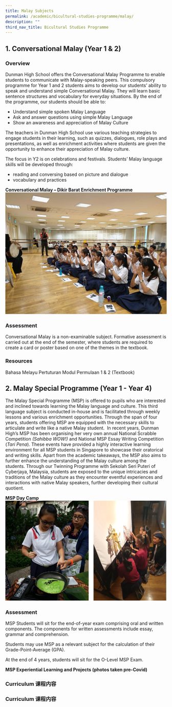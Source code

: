 ```yaml
---
title: Malay Subjects
permalink: /academic/bicultural-studies-programme/malay/
description: ""
third_nav_title: Bicultural Studies Programme
---
```

## **1. Conversational Malay (Year 1 & 2)**

### **Overview**

Dunman High School offers the Conversational Malay Programme to enable students to communicate with Malay-speaking peers. This compulsory programme for Year 1 and 2 students aims to develop our students’ ability to speak and understand simple Conversational Malay. They will learn basic sentence structures and vocabulary for everyday situations. By the end of the programme, our students should be able to:

*   Understand simple spoken Malay Language
*   Ask and answer questions using simple Malay Language
*   Show an awareness and appreciation of Malay Culture

The teachers in Dunman High School use various teaching strategies to engage students in their learning, such as quizzes, dialogues, role plays and presentations, as well as enrichment activities where students are given the opportunity to enhance their appreciation of Malay culture.

The focus in Y2 is on celebrations and festivals. Students’ Malay language skills will be developed through:

*   reading and conversing based on picture and dialogue
*   vocabulary and practices

**Conversational Malay – Dikir Barat Enrichment Programme**
![](/images/Homepage/Malay%20Subject_CM.jpg)

### **Assessment**
Conversational Malay is a non-examinable subject. Formative assessment is carried out at the end of the semester, where students are required to create a card or poster based on one of the themes in the textbook.

### **Resources**
Bahasa Melayu Pertuturan Modul Permulaan 1 & 2 (Textbook)

## **2. Malay Special Programme (Year 1 - Year 4)**

The Malay Special Programme (MSP) is offered to pupils who are interested and inclined towards learning the Malay language and culture. This third language subject is conducted in-house and is facilitated through weekly lessons and various enrichment opportunities. Through the span of four years, students offering MSP are equipped with the necessary skills to articulate and write like a native Malay student.  In recent years, Dunman High’s MSP has been organising her very own annual National Scrabble Competition _(Sahibba WOW!)_ and National MSP Essay Writing Competition (_Tari Pena_). These events have provided a highly interactive learning environment for all MSP students in Singapore to showcase their oratorical and writing skills. Apart from the academic takeaways, the MSP also aims to further enhance the understanding of the Malay culture among the students. Through our Twinning Programme with Sekolah Seri Puteri of Cyberjaya, Malaysia, students are exposed to the unique intricacies and traditions of the Malay culture as they encounter eventful experiences and interactions with native Malay speakers, further developing their cultural quotient.

**MSP Day Camp**
![](/images/Homepage/Malay%20Subject_CM1.png)

### **Assessment**

MSP Students will sit for the end-of-year exam comprising oral and written components. The components for written assessments include essay, grammar and comprehension.

Students may use MSP as a relevant subject for the calculation of their Grade-Point-Average (GPA).

At the end of 4 years, students will sit for the O-Level MSP Exam.

**MSP Experiential Learning and Projects (photos taken pre-Covid)**


### **Curriculum 课程内容**

### **Curriculum 课程内容**